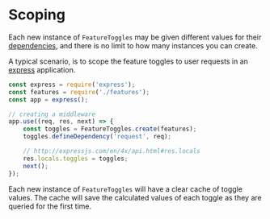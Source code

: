 # Scoping
Each new instance of `FeatureToggles` may be given different values for their 
[dependencies](DEPENDENCIES.md), and there is no limit to how many instances you can create.

A typical scenario, is to scope the feature toggles to user requests in an 
[express](https://expressjs.com/) application.

```js
const express = require('express');
const features = require('./features');
const app = express();

// creating a middleware
app.use((req, res, next) => {
    const toggles = FeatureToggles.create(features);
    toggles.defineDependency('request', req);

    // http://expressjs.com/en/4x/api.html#res.locals
    res.locals.toggles = toggles;
    next();
});
```

Each new instance of `FeatureToggles` will have a clear cache of toggle 
values. The cache will save the calculated values of each toggle as they 
are queried for the first time.
